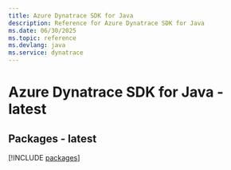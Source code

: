 ```yaml
---
title: Azure Dynatrace SDK for Java
description: Reference for Azure Dynatrace SDK for Java
ms.date: 06/30/2025
ms.topic: reference
ms.devlang: java
ms.service: dynatrace
---
```

# Azure Dynatrace SDK for Java - latest
## Packages - latest
[!INCLUDE [packages](dynatrace-index.md)]